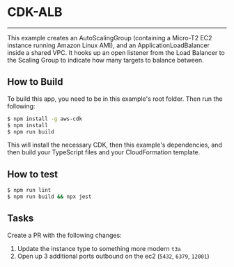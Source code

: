 # CDK-ALB
<!--BEGIN STABILITY BANNER-->
---

This example creates an AutoScalingGroup (containing a Micro-T2 EC2 instance running Amazon Linux AMI), and an ApplicationLoadBalancer inside a shared VPC. It hooks up an open listener from the Load Balancer to the Scaling Group to indicate how many targets to balance between.


## How to Build

To build this app, you need to be in this example's root folder. Then run the following:

```bash
$ npm install -g aws-cdk
$ npm install
$ npm run build
```

This will install the necessary CDK, then this example's dependencies, and then build your TypeScript files and your CloudFormation template.

## How to test

```bash
$ npm run lint
$ npm run build && npx jest
```

## Tasks

Create a PR with the following changes:

1. Update the instance type to something more modern `t3a`
2. Open up 3 additional ports outbound on the ec2 (`5432`, `6379`, `12001`)
